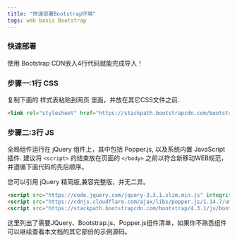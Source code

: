 ```yaml
---
title: "快速部署Bootstrap环境"
tags: web basis Bootstrap
---
```



### 快速部署
使用 Bootstrap CDN嵌入4行代码就能完成导入！ 

### 步骤一:1行 CSS
复制下面的 <link> 样式表粘贴到网页 <head> 里面，并放在其它CSS文件之前.
```html
<link rel="stylesheet" href="https://stackpath.bootstrapcdn.com/bootstrap/4.3.1/css/bootstrap.min.css" integrity="sha384-ggOyR0iXCbMQv3Xipma34MD+dH/1fQ784/j6cY/iJTQUOhcWr7x9JvoRxT2MZw1T" crossorigin="anonymous">
```
### 步骤二:3行 JS
全局组件运行在 jQuery 组件上，其中包括 Popper.js, 以及系统内置 JavaScript 插件. 建议将 `<script>` 的结束放在页面的 `</body>` 之前以符合新移动WEB规范，并遵循下面代码的先后顺序。

您可以引用 jQuery 精简版,兼容完整版，并无二异。

```html
<script src="https://code.jquery.com/jquery-3.3.1.slim.min.js" integrity="sha384-q8i/X+965DzO0rT7abK41JStQIAqVgRVzpbzo5smXKp4YfRvH+8abtTE1Pi6jizo" crossorigin="anonymous"></script>
<script src="https://cdnjs.cloudflare.com/ajax/libs/popper.js/1.14.7/umd/popper.min.js" integrity="sha384-UO2eT0CpHqdSJQ6hJty5KVphtPhzWj9WO1clHTMGa3JDZwrnQq4sF86dIHNDz0W1" crossorigin="anonymous"></script>
<script src="https://stackpath.bootstrapcdn.com/bootstrap/4.3.1/js/bootstrap.min.js" integrity="sha384-JjSmVgyd0p3pXB1rRibZUAYoIIy6OrQ6VrjIEaFf/nJGzIxFDsf4x0xIM+B07jRM" crossorigin="anonymous"></script>
```
这里列出了需要JQuery、Bootstrap.js、Popper.js组件清单，如果你不熟悉组件可以继续查看本文档的其它部份的示例源码。
